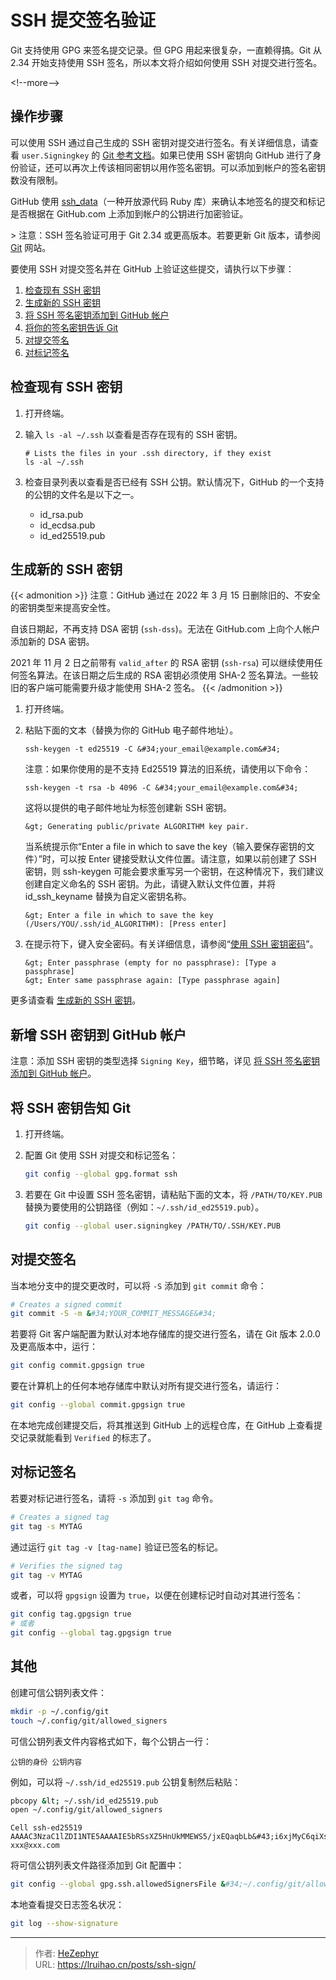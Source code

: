 # SSH 提交签名验证


Git 支持使用 GPG 来签名提交记录。但 GPG 用起来很复杂，一直赖得搞。Git 从 2.34 开始支持使用 SSH 签名，所以本文将介绍如何使用 SSH 对提交进行签名。

&lt;!--more--&gt;

## 操作步骤

可以使用 SSH 通过自己生成的 SSH 密钥对提交进行签名。有关详细信息，请查看 `user.Signingkey` 的 [Git 参考文档](https://git-scm.com/docs/git-config#Documentation/git-config.txt-usersigningKey)。如果已使用 SSH 密钥向 GitHub 进行了身份验证，还可以再次上传该相同密钥以用作签名密钥。可以添加到帐户的签名密钥数没有限制。

GitHub 使用 [ssh_data](https://github.com/github/ssh_data)（一种开放源代码 Ruby 库）来确认本地签名的提交和标记是否根据在 GitHub.com 上添加到帐户的公钥进行加密验证。

&gt; 注意：SSH 签名验证可用于 Git 2.34 或更高版本。若要更新 Git 版本，请参阅 [Git](https://git-scm.com/downloads) 网站。

要使用 SSH 对提交签名并在 GitHub 上验证这些提交，请执行以下步骤：

1. [检查现有 SSH 密钥](https://docs.github.com/zh/authentication/connecting-to-github-with-ssh/checking-for-existing-ssh-keys)
2. [生成新的 SSH 密钥](https://docs.github.com/zh/authentication/connecting-to-github-with-ssh/generating-a-new-ssh-key-and-adding-it-to-the-ssh-agent)
3. [将 SSH 签名密钥添加到 GitHub 帐户](https://docs.github.com/zh/authentication/connecting-to-github-with-ssh/adding-a-new-ssh-key-to-your-github-account)
4. [将你的签名密钥告诉 Git](https://docs.github.com/zh/authentication/managing-commit-signature-verification/telling-git-about-your-signing-key)
5. [对提交签名](https://docs.github.com/zh/authentication/managing-commit-signature-verification/signing-commits)
6. [对标记签名](https://docs.github.com/zh/authentication/managing-commit-signature-verification/signing-tags)

## 检查现有 SSH 密钥

1. 打开终端。

2. 输入 `ls -al ~/.ssh` 以查看是否存在现有的 SSH 密钥。

   ```shell
   # Lists the files in your .ssh directory, if they exist
   ls -al ~/.ssh
   ```

3. 检查目录列表以查看是否已经有 SSH 公钥。默认情况下，GitHub 的一个支持的公钥的文件名是以下之一。

   - id_rsa.pub
   - id_ecdsa.pub
   - id_ed25519.pub

## 生成新的 SSH 密钥

{{&lt; admonition &gt;}}
注意：GitHub 通过在 2022 年 3 月 15 日删除旧的、不安全的密钥类型来提高安全性。

自该日期起，不再支持 DSA 密钥 (`ssh-dss`)。无法在 GitHub.com 上向个人帐户添加新的 DSA 密钥。

2021 年 11 月 2 日之前带有 `valid_after` 的 RSA 密钥 (`ssh-rsa`) 可以继续使用任何签名算法。在该日期之后生成的 RSA 密钥必须使用 SHA-2 签名算法。一些较旧的客户端可能需要升级才能使用 SHA-2 签名。
{{&lt; /admonition &gt;}}

1. 打开终端。

2. 粘贴下面的文本（替换为你的 GitHub 电子邮件地址）。

   ```shell
   ssh-keygen -t ed25519 -C &#34;your_email@example.com&#34;
   ```

   注意：如果你使用的是不支持 Ed25519 算法的旧系统，请使用以下命令：

   ```shell
   ssh-keygen -t rsa -b 4096 -C &#34;your_email@example.com&#34;
   ```

   这将以提供的电子邮件地址为标签创建新 SSH 密钥。

   ```shell
   &gt; Generating public/private ALGORITHM key pair.
   ```

   当系统提示你“Enter a file in which to save the key（输入要保存密钥的文件）”时，可以按 Enter 键接受默认文件位置。请注意，如果以前创建了 SSH 密钥，则 ssh-keygen 可能会要求重写另一个密钥，在这种情况下，我们建议创建自定义命名的 SSH 密钥。为此，请键入默认文件位置，并将 id_ssh_keyname 替换为自定义密钥名称。

   ```shell
   &gt; Enter a file in which to save the key (/Users/YOU/.ssh/id_ALGORITHM): [Press enter]
   ```

3. 在提示符下，键入安全密码。有关详细信息，请参阅“[使用 SSH 密钥密码](https://docs.github.com/zh/authentication/connecting-to-github-with-ssh/working-with-ssh-key-passphrases)”。

   ```shell
   &gt; Enter passphrase (empty for no passphrase): [Type a passphrase]
   &gt; Enter same passphrase again: [Type passphrase again]
   ```

更多请查看 [生成新的 SSH 密钥](https://docs.github.com/zh/authentication/connecting-to-github-with-ssh/generating-a-new-ssh-key-and-adding-it-to-the-ssh-agent)。

## 新增 SSH 密钥到 GitHub 帐户

注意：添加 SSH 密钥的类型选择 `Signing Key`，细节略，详见 [将 SSH 签名密钥添加到 GitHub 帐户](https://docs.github.com/zh/authentication/connecting-to-github-with-ssh/adding-a-new-ssh-key-to-your-github-account)。

## 将 SSH 密钥告知 Git

1. 打开终端。
2. 配置 Git 使用 SSH 对提交和标记签名：

   ```bash
   git config --global gpg.format ssh
   ```

3. 若要在 Git 中设置 SSH 签名密钥，请粘贴下面的文本，将 `/PATH/TO/KEY.PUB` 替换为要使用的公钥路径（例如：`~/.ssh/id_ed25519.pub`）。

   ```bash
   git config --global user.signingkey /PATH/TO/.SSH/KEY.PUB
   ```

## 对提交签名

当本地分支中的提交更改时，可以将 `-S` 添加到 `git commit` 命令：

```bash
# Creates a signed commit
git commit -S -m &#34;YOUR_COMMIT_MESSAGE&#34;
```

若要将 Git 客户端配置为默认对本地存储库的提交进行签名，请在 Git 版本 2.0.0 及更高版本中，运行：

```bash
git config commit.gpgsign true
```

要在计算机上的任何本地存储库中默认对所有提交进行签名，请运行：

```bash
git config --global commit.gpgsign true
```

在本地完成创建提交后，将其推送到 GitHub 上的远程仓库，在 GitHub 上查看提交记录就能看到 `Verified` 的标志了。

## 对标记签名

若要对标记进行签名，请将 `-s` 添加到 `git tag` 命令。

```bash
# Creates a signed tag
git tag -s MYTAG
```

通过运行 `git tag -v [tag-name]` 验证已签名的标记。

```bash
# Verifies the signed tag
git tag -v MYTAG
```

或者，可以将 `gpgsign` 设置为 `true`，以便在创建标记时自动对其进行签名：

```bash
git config tag.gpgsign true
# 或者
git config --global tag.gpgsign true
```

## 其他

创建可信公钥列表文件：

```bash
mkdir -p ~/.config/git
touch ~/.config/git/allowed_signers
```

可信公钥列表文件内容格式如下，每个公钥占一行：

```plain
公钥的身份 公钥内容
```

例如，可以将 `~/.ssh/id_ed25519.pub` 公钥复制然后粘贴：

```bash
pbcopy &lt; ~/.ssh/id_ed25519.pub
open ~/.config/git/allowed_signers
```

```plain
Cell ssh-ed25519 AAAAC3NzaC1lZDI1NTE5AAAAIE5bRSsXZ5HnUkMMEWS5/jxEQaqbLb&#43;i6xjMyC6qiXsb xxx@xxx.com
```

将可信公钥列表文件路径添加到 Git 配置中：

```bash
git config --global gpg.ssh.allowedSignersFile &#34;~/.config/git/allowed_signers&#34;
```

本地查看提交日志签名状况：

```bash
git log --show-signature
```


---

> 作者: [HeZephyr](https://github.com/HeZephyr)  
> URL: https://lruihao.cn/posts/ssh-sign/  


